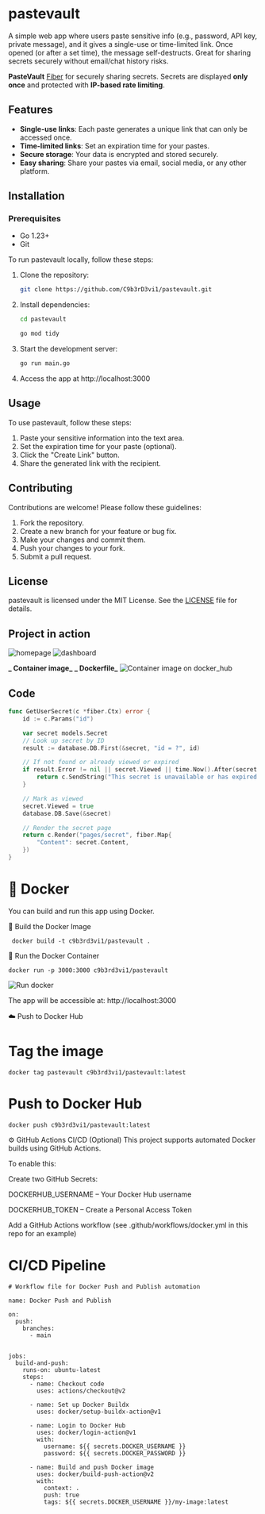 # pastevault

A simple web app where users paste sensitive info (e.g., password, API key, private message), and it gives a single-use or time-limited link.
Once opened (or after a set time), the message self-destructs.
Great for sharing secrets securely without email/chat history risks.

**PasteVault** [Fiber](https://gofiber.io/) for securely sharing secrets. Secrets are displayed **only once** and protected with **IP-based rate limiting**.

## Features

- **Single-use links**: Each paste generates a unique link that can only be accessed once.
- **Time-limited links**: Set an expiration time for your pastes.
- **Secure storage**: Your data is encrypted and stored securely.
- **Easy sharing**: Share your pastes via email, social media, or any other platform.

## Installation

### Prerequisites

- Go 1.23+
- Git

To run pastevault locally, follow these steps:

1. Clone the repository:

   ```bash
   git clone https://github.com/C9b3rD3vi1/pastevault.git
   ```

2. Install dependencies:

   ```bash
   cd pastevault

   go mod tidy
   ```

3. Start the development server:

   ```bash
   go run main.go
   ```

4. Access the app at http://localhost:3000

## Usage

To use pastevault, follow these steps:

1. Paste your sensitive information into the text area.
2. Set the expiration time for your paste (optional).
3. Click the "Create Link" button.
4. Share the generated link with the recipient.

## Contributing

Contributions are welcome! Please follow these guidelines:

1. Fork the repository.
2. Create a new branch for your feature or bug fix.
3. Make your changes and commit them.
4. Push your changes to your fork.
5. Submit a pull request.

## License

pastevault is licensed under the MIT License. See the [LICENSE](LICENSE) file for details.

## Project in action

![homepage](./images/homepage.png)
![dashboard](./images/vault_dash.png)

**_ Container image_**
**_ Dockerfile_**
![Container image on docker_hub](./images/dockerimage.png)

## Code

```go
func GetUserSecret(c *fiber.Ctx) error {
	id := c.Params("id")

	var secret models.Secret
	// Look up secret by ID
	result := database.DB.First(&secret, "id = ?", id)

	// If not found or already viewed or expired
	if result.Error != nil || secret.Viewed || time.Now().After(secret.ExpiresAt) {
		return c.SendString("This secret is unavailable or has expired.")
	}

	// Mark as viewed
	secret.Viewed = true
	database.DB.Save(&secret)

	// Render the secret page
	return c.Render("pages/secret", fiber.Map{
		"Content": secret.Content,
	})
}
```

# 🐳 Docker

You can build and run this app using Docker.

🔧 Build the Docker Image

```
 docker build -t c9b3rd3vi1/pastevault .

```

🚀 Run the Docker Container

```
docker run -p 3000:3000 c9b3rd3vi1/pastevault
```
![Run docker](./images/run_docker.png)

The app will be accessible at: http://localhost:3000

☁️ Push to Docker Hub

# Tag the image

    docker tag pastevault c9b3rd3vi1/pastevault:latest

# Push to Docker Hub

    docker push c9b3rd3vi1/pastevault:latest

⚙️ GitHub Actions CI/CD (Optional)
This project supports automated Docker builds using GitHub Actions.

To enable this:

Create two GitHub Secrets:

DOCKERHUB_USERNAME – Your Docker Hub username

DOCKERHUB_TOKEN – Create a Personal Access Token

Add a GitHub Actions workflow (see .github/workflows/docker.yml in this repo for an example)

# CI/CD Pipeline

```
# Workflow file for Docker Push and Publish automation

name: Docker Push and Publish

on:
  push:
    branches:
      - main


jobs:
  build-and-push:
    runs-on: ubuntu-latest
    steps:
      - name: Checkout code
        uses: actions/checkout@v2

      - name: Set up Docker Buildx
        uses: docker/setup-buildx-action@v1

      - name: Login to Docker Hub
        uses: docker/login-action@v1
        with:
          username: ${{ secrets.DOCKER_USERNAME }}
          password: ${{ secrets.DOCKER_PASSWORD }}

      - name: Build and push Docker image
        uses: docker/build-push-action@v2
        with:
          context: .
          push: true
          tags: ${{ secrets.DOCKER_USERNAME }}/my-image:latest

```
